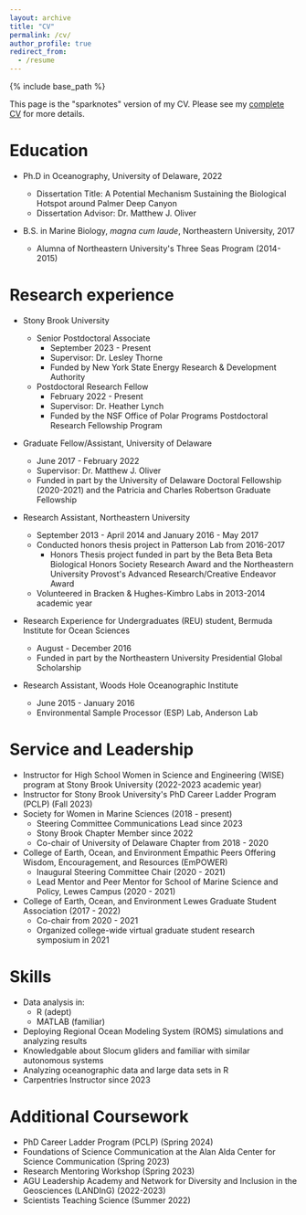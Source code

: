 ```yaml
---
layout: archive
title: "CV"
permalink: /cv/
author_profile: true
redirect_from:
  - /resume
---
```


{% include base_path %}

This page is the "sparknotes" version of my CV. Please see my [complete CV](https://github.com/klgallagher/klgallagher.github.io/files/14617886/KLG_CV_2024.pdf)
 for more details. 

Education
======
* Ph.D in Oceanography, University of Delaware, 2022
  * Dissertation Title: A Potential Mechanism Sustaining the Biological Hotspot around Palmer Deep Canyon
  * Dissertation Advisor: Dr. Matthew J. Oliver 

* B.S. in Marine Biology, _magna cum laude_, Northeastern University, 2017
  * Alumna of Northeastern University's Three Seas Program (2014-2015) 

Research experience
======
* Stony Brook University
  * Senior Postdoctoral Associate
    *  September 2023 - Present
    *  Supervisor: Dr. Lesley Thorne
    *  Funded by New York State Energy Research & Development Authority
  * Postdoctoral Research Fellow
    * February 2022 - Present
    * Supervisor: Dr. Heather Lynch
    * Funded by the NSF Office of Polar Programs Postdoctoral Research Fellowship Program 

* Graduate Fellow/Assistant, University of Delaware
  * June 2017 - February 2022
  * Supervisor: Dr. Matthew J. Oliver
  * Funded in part by the University of Delaware Doctoral Fellowship (2020-2021) and the Patricia and Charles Robertson Graduate Fellowship 

* Research Assistant, Northeastern University 
  * September 2013 - April 2014 and January 2016 - May 2017
  * Conducted honors thesis project in Patterson Lab from 2016-2017
    * Honors Thesis project funded in part by the Beta Beta Beta Biological Honors Society Research Award and the Northeastern University Provost's Advanced Research/Creative Endeavor Award
  * Volunteered in Bracken & Hughes-Kimbro Labs in 2013-2014 academic year

* Research Experience for Undergraduates (REU) student, Bermuda Institute for Ocean Sciences
  * August - December 2016
  * Funded in part by the Northeastern University Presidential Global Scholarship

* Research Assistant, Woods Hole Oceanographic Institute
  * June 2015 - January 2016
  * Environmental Sample Processor (ESP) Lab, Anderson Lab       
  
Service and Leadership
======
* Instructor for High School Women in Science and Engineering (WISE) program at Stony Brook University (2022-2023 academic year)
* Instructor for Stony Brook University's PhD Career Ladder Program (PCLP) (Fall 2023)
* Society for Women in Marine Sciences (2018 - present)
  * Steering Committee Communications Lead since 2023
  * Stony Brook Chapter Member since 2022
  * Co-chair of University of Delaware Chapter from 2018 - 2020
* College of Earth, Ocean, and Environment Empathic Peers Offering Wisdom, Encouragement, and Resources (EmPOWER)
  * Inaugural Steering Committee Chair (2020 - 2021) 
  * Lead Mentor and Peer Mentor for School of Marine Science and Policy, Lewes Campus (2020 - 2021)
* College of Earth, Ocean, and Environment Lewes Graduate Student Association (2017 - 2022) 
  * Co-chair from 2020 - 2021
  * Organized college-wide virtual graduate student research symposium in 2021

Skills
======
* Data analysis in: 
  * R (adept)
  * MATLAB (familiar)
* Deploying Regional Ocean Modeling System (ROMS) simulations and analyzing results
* Knowledgable about Slocum gliders and familiar with similar autonomous systems
* Analyzing oceanographic data and large data sets in R
* Carpentries Instructor since 2023

Additional Coursework
======
* PhD Career Ladder Program (PCLP) (Spring 2024)
* Foundations of Science Communication at the Alan Alda Center for Science Communication (Spring 2023)
* Research Mentoring Workshop (Spring 2023)
* AGU Leadership Academy and Network for Diversity and Inclusion in the Geosciences (LANDInG) (2022-2023)
* Scientists Teaching Science (Summer 2022)

